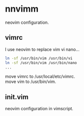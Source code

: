 # nnvimm

neovim configuration.

## vimrc

I use neovim to replace vim vi nano...
```bash
ln -sf /usr/bin/vim /usr/bin/vi
ln -sf /usr/bin/vim /usr/bin/nano
...
```

move vimrc to /usr/local/etc/vimrc.  
move vim to /usr/bin/vim.

## init.vim

neovim configuration in vimscript.
